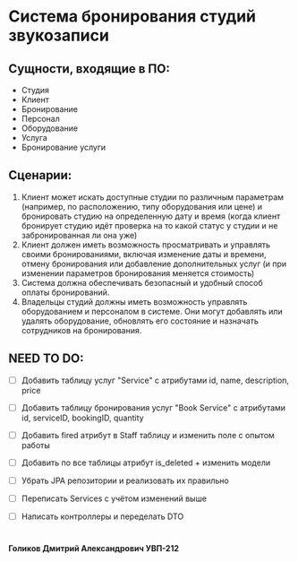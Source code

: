 # Система бронирования студий звукозаписи

## Сущности, входящие в ПО:

- Студия 
- Клиент 
- Бронирование 
- Персонал
- Оборудование
- Услуга
- Бронирование услуги

## Сценарии:

1) Клиент может искать доступные студии по различным параметрам (например, по расположению, типу оборудования или цене) и бронировать студию на определенную дату и время (когда клиент бронирует студию идёт проверка на то какой статус у студии и не забронированная ли она уже)
2) Клиент должен иметь возможность просматривать и управлять своими бронированиями, включая изменение даты и времени, отмену бронирования или добавление дополнительных услуг (и при изменении параметров бронирования меняется стоимость)
3) Система должна обеспечивать безопасный и удобный способ оплаты бронирований.
4) Владельцы студий должны иметь возможность управлять оборудованием и персоналом в системе. Они могут добавлять или удалять оборудование, обновлять его состояние и назначать сотрудников на бронирования.


## NEED TO DO:

- [ ] Добавить таблицу услуг "Service" с атрибутами id, name, description, price
- [ ] Добавить таблицу бронирования услуг "Book Service" с атрибутами id, serviceID, bookingID, quantity
- [ ] Добавить fired атрибут в Staff таблицу и изменить поле с опытом работы
- [ ] Добавить по все таблицы атрибут is_deleted + изменить модели
- [ ] Убрать JPA репозитории и реализовать их правильно
- [ ] Переписать Services с учётом изменений выше
- [ ] Написать контроллеры и переделать DTO 


#

#### Голиков Дмитрий Александрович УВП-212
